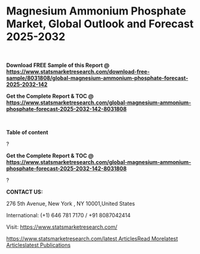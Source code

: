 <h1>Magnesium Ammonium Phosphate Market, Global Outlook and Forecast 2025-2032</h1><br/><p><strong>Download FREE Sample of this Report @ <a href="https://www.statsmarketresearch.com/download-free-sample/8031808/global-magnesium-ammonium-phosphate-forecast-2025-2032-142">https://www.statsmarketresearch.com/download-free-sample/8031808/global-magnesium-ammonium-phosphate-forecast-2025-2032-142</a></strong></p>
 
 
 
 <div><b>Get the Complete Report & TOC @ <a href="https://www.statsmarketresearch.com/global-magnesium-ammonium-phosphate-forecast-2025-2032-142-8031808">https://www.statsmarketresearch.com/global-magnesium-ammonium-phosphate-forecast-2025-2032-142-8031808</a></b></div>
 
 
 
 <p><br />
 
 <b>Table of content</b></p>
 
 
 
 <p>? </p>
 
 
 
 <div><b>Get the Complete Report & TOC @ <a href="https://www.statsmarketresearch.com/global-magnesium-ammonium-phosphate-forecast-2025-2032-142-8031808">https://www.statsmarketresearch.com/global-magnesium-ammonium-phosphate-forecast-2025-2032-142-8031808</a></b></div>
 
 
 
 <p>? </p>
 
 
 
 <p><b>CONTACT US:</b><br />
 
 276 5th Avenue, New York , NY 10001,United States<br />
 
 International: (+1) 646 781 7170 / +91 8087042414<br />
 
 Visit: <a href="https://www.statsmarketresearch.com/">https://www.statsmarketresearch.com/</a><br />
 
 <a href="https://gyeongbokgung.com">https://www.statsmarketresearch.com/</a><a href="https://hallyeomaritime.com">latest Articles</a><a href="https://jingwansa.com">Read More</a><a href="https://nguoiviet.jp/">latest Articles</a><a href="https://www.intelmarketresearch.com/">latest Publications</a></p>